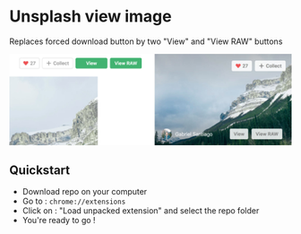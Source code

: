 # Unsplash view image

Replaces forced download button by two "View" and "View RAW" buttons

![Screenshot](screenshot.jpg)

## Quickstart
- Download repo on your computer
- Go to : `chrome://extensions` 
- Click on : "Load unpacked extension" and select the repo folder
- You're ready to go !


